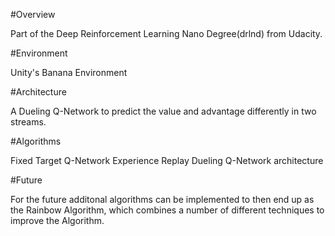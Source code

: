 #Overview

Part of the Deep Reinforcement Learning Nano Degree(drlnd) from Udacity.


#Environment

Unity's Banana Environment


#Architecture

A Dueling Q-Network to predict the value and advantage differently in two streams.


#Algorithms

Fixed Target Q-Network
Experience Replay
Dueling Q-Network architecture


#Future

For the future additonal algorithms can be implemented to then end up as the Rainbow Algorithm, 
which combines a number of different techniques to improve the Algorithm.



